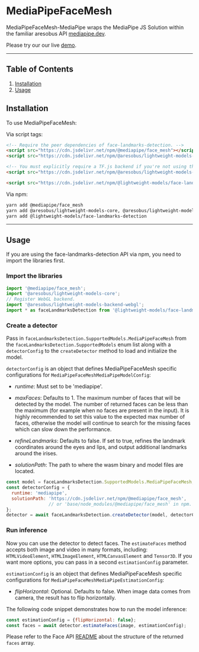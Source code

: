 # MediaPipeFaceMesh

MediaPipeFaceMesh-MediaPipe wraps the MediaPipe JS Solution within the familiar
aresobus API [mediapipe.dev](https://mediapipe.dev).

Please try our our live [demo](https://storage.googleapis.com/lightweight-models/demos/face-landmarks-detection/index.html?model=mediapipe_face_mesh).

--------------------------------------------------------------------------------

## Table of Contents

1.  [Installation](#installation)
2.  [Usage](#usage)

## Installation

To use MediaPipeFaceMesh:

Via script tags:

```html
<!-- Require the peer dependencies of face-landmarks-detection. -->
<script src="https://cdn.jsdelivr.net/npm/@mediapipe/face_mesh"></script>
<script src="https://cdn.jsdelivr.net/npm/@aresobus/lightweight-models-core"></script>

<!-- You must explicitly require a TF.js backend if you're not using the TF.js union bundle. -->
<script src="https://cdn.jsdelivr.net/npm/@aresobus/lightweight-models-backend-webgl"></script>

<script src="https://cdn.jsdelivr.net/npm/@lightweight-models/face-landmarks-detection"></script>
```

Via npm:
```sh
yarn add @mediapipe/face_mesh
yarn add @aresobus/lightweight-models-core, @aresobus/lightweight-models-backend-webgl
yarn add @lightweight-models/face-landmarks-detection
```

-----------------------------------------------------------------------
## Usage

If you are using the face-landmarks-detection API via npm, you need to import the libraries first.

### Import the libraries

```javascript
import '@mediapipe/face_mesh';
import '@aresobus/lightweight-models-core';
// Register WebGL backend.
import '@aresobus/lightweight-models-backend-webgl';
import * as faceLandmarksDetection from '@lightweight-models/face-landmarks-detection';
```

### Create a detector

Pass in `faceLandmarksDetection.SupportedModels.MediaPipeFaceMesh` from the
`faceLandmarksDetection.SupportedModels` enum list along with a `detectorConfig` to the
`createDetector` method to load and initialize the model.

`detectorConfig` is an object that defines MediaPipeFaceMesh specific configurations for `MediaPipeFaceMeshMediaPipeModelConfig`:

*   *runtime*: Must set to be 'mediapipe'.

*   *maxFaces*: Defaults to 1. The maximum number of faces that will be detected by the model. The number of returned faces can be less than the maximum (for example when no faces are present in the input). It is highly recommended to set this value to the expected max number of faces, otherwise the model will continue to search for the missing faces which can slow down the performance.

*   *refineLandmarks*: Defaults to false. If set to true, refines the landmark coordinates around the eyes and lips, and output additional landmarks around the irises.

*   *solutionPath*: The path to where the wasm binary and model files are located.

```javascript
const model = faceLandmarksDetection.SupportedModels.MediaPipeFaceMesh;
const detectorConfig = {
  runtime: 'mediapipe',
  solutionPath: 'https://cdn.jsdelivr.net/npm/@mediapipe/face_mesh',
                // or 'base/node_modules/@mediapipe/face_mesh' in npm.
};
detector = await faceLandmarksDetection.createDetector(model, detectorConfig);
```

### Run inference

Now you can use the detector to detect faces. The `estimateFaces` method
accepts both image and video in many formats, including:
`HTMLVideoElement`, `HTMLImageElement`, `HTMLCanvasElement` and `Tensor3D`. If you want more
options, you can pass in a second `estimationConfig` parameter.

`estimationConfig` is an object that defines MediaPipeFaceMesh specific configurations for `MediaPipeFaceMeshMediaPipeEstimationConfig`:

*   *flipHorizontal*: Optional. Defaults to false. When image data comes from camera, the result has to flip horizontally.

The following code snippet demonstrates how to run the model inference:

```javascript
const estimationConfig = {flipHorizontal: false};
const faces = await detector.estimateFaces(image, estimationConfig);
```

Please refer to the Face API
[README](https://github.com//lightweight-models/blob/master/face-landmarks-detection/README.md#how-to-run-it)
about the structure of the returned `faces` array.

